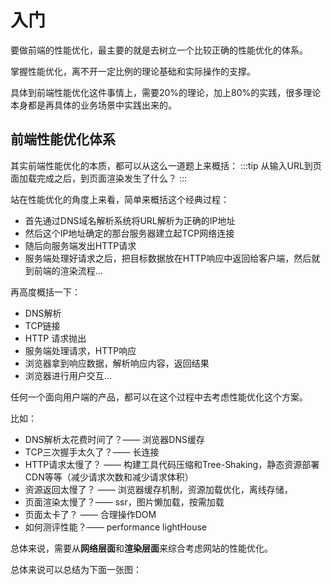 # 入门
要做前端的性能优化，最主要的就是去树立一个比较正确的性能优化的体系。

掌握性能优化，离不开一定比例的理论基础和实际操作的支撑。

具体到前端性能优化这件事情上，需要20%的理论，加上80%的实践，很多理论本身都是再具体的业务场景中实践出来的。

## 前端性能优化体系
其实前端性能优化的本质，都可以从这么一道题上来概括：
:::tip
从输入URL到页面加载完成之后，到页面渲染发生了什么？
:::

站在性能优化的角度上来看，简单来概括这个经典过程：
- 首先通过DNS域名解析系统将URL解析为正确的IP地址
- 然后这个IP地址确定的那台服务器建立起TCP网络连接
- 随后向服务端发出HTTP请求
- 服务端处理好请求之后，把目标数据放在HTTP响应中返回给客户端，然后就到前端的渲染流程...

再高度概括一下：
- DNS解析
- TCP链接
- HTTP 请求抛出
- 服务端处理请求，HTTP响应
- 浏览器拿到响应数据，解析响应内容，返回结果
- 浏览器进行用户交互...

任何一个面向用户端的产品，都可以在这个过程中去考虑性能优化这个方案。

比如：
- DNS解析太花费时间了？—— 浏览器DNS缓存
- TCP三次握手太久了？—— 长连接
- HTTP请求太慢了？ —— 构建工具代码压缩和Tree-Shaking，静态资源部署CDN等等（减少请求次数和减少请求体积）
- 资源返回太慢了？ —— 浏览器缓存机制，资源加载优化，离线存储，
- 页面渲染太慢了？—— ssr，图片懒加载，按需加载
- 页面太卡了？ —— 合理操作DOM
- 如何测评性能？—— performance lightHouse

总体来说，需要从**网络层面**和**渲染层面**来综合考虑网站的性能优化。

总体来说可以总结为下面一张图：
